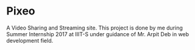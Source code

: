 # Pixeo
A Video Sharing and Streaming site.
This project is done by me during Summer Internship 2017 at IIIT-S under guidance of Mr. Arpit Deb in web development field.
